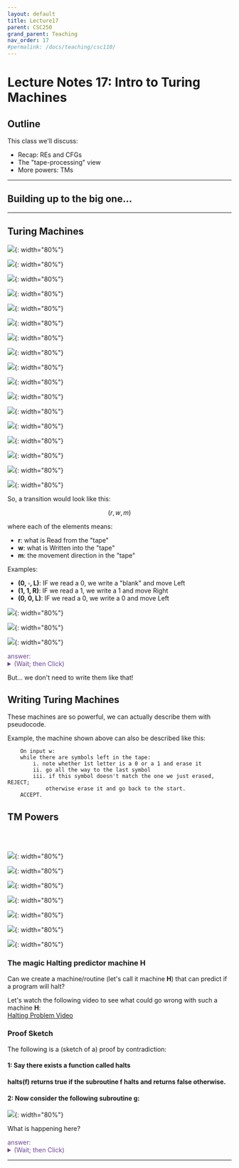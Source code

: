 ```yaml
---
layout: default
title: Lecture17
parent: CSC250
grand_parent: Teaching
nav_order: 17
#permalink: /docs/teaching/csc110/
---  
```

  

Lecture Notes 17: Intro to Turing Machines
==========================================

  

Outline
-------

This class we'll discuss:

* Recap: REs and CFGs
* The "tape-processing" view
* More powers: TMs

  

* * *

  

Building up to the big one...
-----------------------------

  

* * *

  

Turing Machines
---------------

  
  
![](../../../assets/images/csc250/lecture15/out.png){: width="80%"}  
  
  
  
![](../../../assets/images/csc250/lecture15/Tur01.png){: width="80%"}  
  
  
  
![](../../../assets/images/csc250/lecture15/Tur02.png){: width="80%"}  
  
  
  
![](../../../assets/images/csc250/lecture15/Tur03.png){: width="80%"}  
  
  
  
![](../../../assets/images/csc250/lecture15/Tur04.png){: width="80%"}  
  
  
  
![](../../../assets/images/csc250/lecture15/Tur05.png){: width="80%"}  
  
  
  
![](../../../assets/images/csc250/lecture15/Tur06.png){: width="80%"}  
  
  
  
![](../../../assets/images/csc250/lecture15/Tur07.png){: width="80%"}  
  
  
  
![](../../../assets/images/csc250/lecture15/Tur08.png){: width="80%"}  
  
  
  
![](../../../assets/images/csc250/lecture15/Tur09.png){: width="80%"}  
  
  
  
![](../../../assets/images/csc250/lecture15/Tur10.png){: width="80%"}  
  
  
  
![](../../../assets/images/csc250/lecture15/Tur11.png){: width="80%"}  
  
  
  
![](../../../assets/images/csc250/lecture15/Tur12.png){: width="80%"}  
  
  
  
![](../../../assets/images/csc250/lecture15/Tur13.png){: width="80%"}  
  
  
  
![](../../../assets/images/csc250/lecture15/Tur14.png){: width="80%"}  
  
  
  
![](../../../assets/images/csc250/lecture15/Tur15.png){: width="80%"}  
  
  
  
![](../../../assets/images/csc250/lecture15/Tur16.png){: width="80%"}  
  
  
  
  
  

So, a transition would look like this:

$$ (r, w, m) $$

where each of the elements means:

* **r**: what is Read from the "tape"
* **w**: what is Written into the "tape"
* **m**: the movement direction in the "tape"

Examples:  

* **(0, $\square$, L)**: IF we read a 0, we write a "blank" and move Left
* **(1, 1, R)**: IF we read a 1, we write a 1 and move Right
* **(0, 0, L)**: IF we read a 0, we write a 0 and move Left

  
  
  
  
  
  
![](../../../assets/images/csc250/lecture15/Tur17.png){: width="80%"}  
  
  
  
![](../../../assets/images/csc250/lecture15/Tur18.png){: width="80%"}  
  
  
  
![](../../../assets/images/csc250/lecture15/Tur19.png){: width="80%"}  
  
   <div class="container mx-lg-5">
    <span style='color:#6f439a'>answer: 
      <details><summary>(Wait; then Click)</summary>
        <p>
        	Solution  <br>
          <img class="img-fluid" src="../../../assets/images/csc250/lecture15/Tur19sol.png" alt="OddOnes-to-CFG" style="width:80%"><br> 
          Where would the reject state be?  
        </p>
      </details>
    </span>
  </div> 
  
But... we don't need to write them like that!


## Writing Turing Machines
  

These machines are so powerful, we can actually describe them with pseudocode.

Example, the machine shown above can also be described like this:

```    
    On input w:
    while there are symbols left in the tape:
        i. note whether 1st letter is a 0 or a 1 and erase it
        ii. go all the way to the last symbol
        iii. if this symbol doesn't match the one we just erased, REJECT; 
            otherwise erase it and go back to the start.
    ACCEPT. 
```

## TM Powers

<br><br>

  
![](../../../assets/images/csc250/lecture15/Tur20.png){: width="80%"}  
  
  
  
![](../../../assets/images/csc250/lecture15/Tur21.png){: width="80%"}  
  
  
  
![](../../../assets/images/csc250/lecture15/Tur22.png){: width="80%"}  
  
  
  
![](../../../assets/images/csc250/lecture15/Tur23.png){: width="80%"}  
  
  
  
![](../../../assets/images/csc250/lecture15/Tur24.png){: width="80%"}  
  
  
  
![](../../../assets/images/csc250/lecture15/Tur25.png){: width="80%"}  
  
  
  
![](../../../assets/images/csc250/lecture15/Tur26.png){: width="80%"}  
  
  
  
  
  

### The magic Halting predictor machine H

Can we create a machine/routine (let's call it machine **H**) that can predict if a program will halt?  
  
Let's watch the following video to see what could go wrong with such a machine **H**:  
[Halting Problem Video](https://www.youtube.com/watch?v=92WHN-pAFCs)  
  
  
  
  
  
  
  

### Proof Sketch

The following is a (sketch of a) proof by contradiction:  
  
  
  

#### 1: Say there exists a function called halts

  

#### halts(f) returns true if the subroutine f halts and returns false otherwise.

  
  

#### 2: Now consider the following subroutine g:

  
  
![](../../../assets/images/csc250/lecture15/Tur27.png){: width="80%"}  
  
  
  
What is happening here? 
  
   <div class="container mx-lg-5">
    <span style='color:#6f439a'>answer: 
      <details><summary>(Wait; then Click)</summary>
        <p>
        	<ol>
						<li>halts(g) must either return true or false.</li>
						<li>If halts(g) returns true, then g will call loop_forever and never halt, which is a contradiction.</li>
						<li>Therefore, the initial assumption that halts is a total computable function must be false.</li>
					</ol>
        </p>
      </details>
    </span>
  </div> 


* * *

